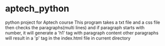 # aptech_python
python project for Aptech course
This program takes a txt file and a css file
then checks the paragraphs(multi lines) and if
 paragraph starts with number, it will generate
 a 'h1' tag with paragraph content other paragraphs
 will result in a 'p' tag in the index.html file in current directory
